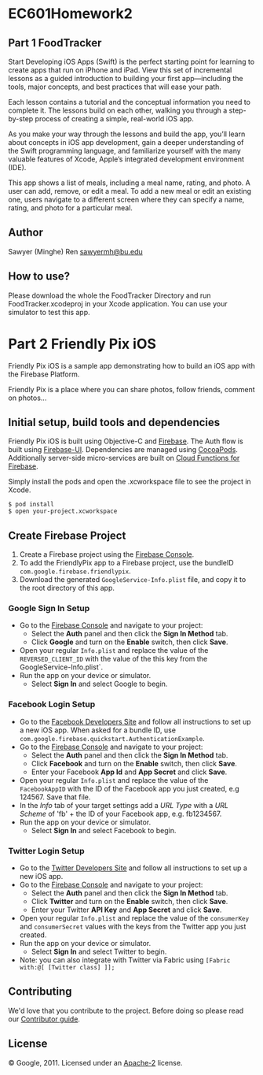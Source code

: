 # EC601Homework2

## Part 1 FoodTracker

Start Developing iOS Apps (Swift) is the perfect starting point for learning to create apps that run on iPhone and iPad. View this set of incremental lessons as a guided introduction to building your first app—including the tools, major concepts, and best practices that will ease your path.

Each lesson contains a tutorial and the conceptual information you need to complete it. The lessons build on each other, walking you through a step-by-step process of creating a simple, real-world iOS app.

As you make your way through the lessons and build the app, you’ll learn about concepts in iOS app development, gain a deeper understanding of the Swift programming language, and familiarize yourself with the many valuable features of Xcode, Apple’s integrated development environment (IDE).

This app shows a list of meals, including a meal name, rating, and photo. A user can add, remove, or edit a meal. To add a new meal or edit an existing one, users navigate to a different screen where they can specify a name, rating, and photo for a particular meal.

## Author
Sawyer (Minghe) Ren 
sawyermh@bu.edu

## How to use?

Please download the whole the FoodTracker Directory and run FoodTracker.xcodeproj in your Xcode application. You can use your simulator to test this app.


# Part 2 Friendly Pix iOS

Friendly Pix iOS is a sample app demonstrating how to build an iOS app with the Firebase Platform.

Friendly Pix is a place where you can share photos, follow friends, comment on photos...


## Initial setup, build tools and dependencies

Friendly Pix iOS is built using Objective-C and [Firebase](https://firebase.google.com/docs/ios/setup). The Auth flow is built using [Firebase-UI](https://github.com/firebase/firebaseui-ios). Dependencies are managed using [CocoaPods](https://cocoapods.org/). Additionally server-side micro-services are built on [Cloud Functions for Firebase](https://firebase.google.com/docs/functions).

Simply install the pods and open the .xcworkspace file to see the project in Xcode.

```
$ pod install
$ open your-project.xcworkspace
```

## Create Firebase Project

1. Create a Firebase project using the [Firebase Console](https://firebase.google.com/console).
1. To add the FriendlyPix app to a Firebase project, use the bundleID `com.google.firebase.friendlypix`.
1. Download the generated `GoogleService-Info.plist` file, and copy it to the root directory of this app.

### Google Sign In Setup
- Go to the [Firebase Console](https://console.firebase.google.com) and navigate to your project:
  - Select the **Auth** panel and then click the **Sign In Method** tab.
  - Click **Google** and turn on the **Enable** switch, then click **Save**.
- Open your regular `Info.plist` and replace the value of the `REVERSED_CLIENT_ID` with the value of the this key from the GoogleService-Info.plist`.
- Run the app on your device or simulator.
    - Select **Sign In** and select Google to begin.

### Facebook Login Setup
- Go to the [Facebook Developers Site](https://developers.facebook.com) and follow all
  instructions to set up a new iOS app. When asked for a bundle ID, use
  `com.google.firebase.quickstart.AuthenticationExample`.
- Go to the [Firebase Console](https://console.firebase.google.com) and navigate to your project:
  - Select the **Auth** panel and then click the **Sign In Method** tab.
  - Click **Facebook** and turn on the **Enable** switch, then click **Save**.
  - Enter your Facebook **App Id** and **App Secret** and click **Save**.
- Open your regular `Info.plist` and replace the value of the `FacebookAppID` with the ID of the
  Facebook app you just created, e.g 124567. Save that file.
- In the *Info* tab of your target settings add a *URL Type* with a *URL Scheme* of 'fb' + the ID
  of your Facebook app, e.g. fb1234567.
- Run the app on your device or simulator.
    - Select **Sign In** and select Facebook to begin.

### Twitter Login Setup
- Go to the [Twitter Developers Site](https://apps.twitter.com/) and follow all
  instructions to set up a new iOS app.
- Go to the [Firebase Console](https://console.firebase.google.com) and navigate to your project:
  - Select the **Auth** panel and then click the **Sign In Method** tab.
  - Click **Twitter** and turn on the **Enable** switch, then click **Save**.
  - Enter your Twitter **API Key** and **App Secret** and click **Save**.
- Open your regular `Info.plist` and replace the value of the `consumerKey` and `consumerSecret` values with the keys from the Twitter app you just created.
- Run the app on your device or simulator.
    - Select **Sign In** and select Twitter to begin.
- Note: you can also integrate with Twitter via Fabric using `[Fabric with:@[ [Twitter class] ]];`


## Contributing

We'd love that you contribute to the project. Before doing so please read our [Contributor guide](../CONTRIBUTING.md).


## License

© Google, 2011. Licensed under an [Apache-2](../LICENSE) license.


